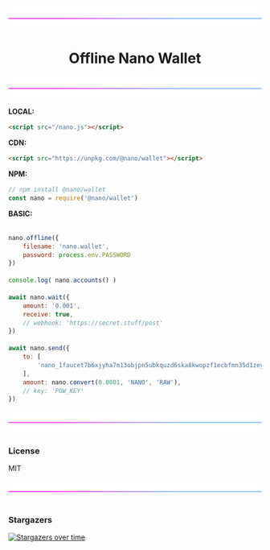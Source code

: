 ![line](https://github.com/fwd/n2/raw/master/.github/line.png)

<h1 align="center">Offline Nano Wallet</h1>

![line](https://github.com/fwd/n2/raw/master/.github/line.png)

**LOCAL:**
```html
<script src="/nano.js"></script>
```

**CDN:**
```html
<script src="https://unpkg.com/@nano/wallet"></script>
```

**NPM:**
```js
// npm install @nano/wallet
const nano = require('@nano/wallet')
```

**BASIC:**
```js

nano.offline({ 
    filename: 'nano.wallet', 
    password: process.env.PASSWORD 
})

console.log( nano.accounts() )

await nano.wait({ 
    amount: '0.001',
    receive: true, 
    // webhook: 'https://secret.stuff/post'
})

await nano.send({ 
    to: [ 
        'nano_1faucet7b6xjyha7m13objpn5ubkquzd6ska8kwopzf1ecbfmn35d1zey3ys', 
    ], 
    amount: nano.convert(0.0001, 'NANO', 'RAW'),
    // key: 'POW_KEY' 
})
```

![line](https://github.com/fwd/n2/raw/master/.github/line.png)

### License

MIT

![line](https://github.com/fwd/n2/raw/master/.github/line.png)

### Stargazers

[![Stargazers over time](https://starchart.cc/fwd/nano-offline.svg)](https://github.com/fwd/nano-offline)
